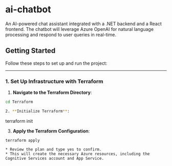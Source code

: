 # ai-chatbot
An AI-powered chat assistant integrated with a .NET backend and a React frontend. The chatbot will leverage Azure OpenAI for natural language processing and respond to user queries in real-time.

## Getting Started

Follow these steps to set up and run the project:

---

### 1. Set Up Infrastructure with Terraform

1. **Navigate to the Terraform Directory**:
  ```bash
  cd Terraform

2. **Initialize Terraform**:
  ```
  terraform init

3. **Apply the Terraform Configuration**:
  ```
  terraform apply

  * Review the plan and type yes to confirm.
  * This will create the necessary Azure resources, including the Cognitive Services account and App Service.